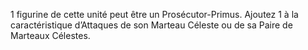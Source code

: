 1 figurine de cette unité peut être un Prosécutor-Primus. Ajoutez 1 à la caractéristique d’Attaques de son Marteau Céleste ou de sa Paire de Marteaux Célestes.